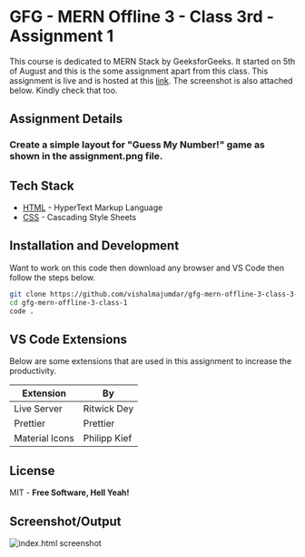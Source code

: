# GFG - MERN Offline 3 - Class 3rd - Assignment 1

This course is dedicated to MERN Stack by GeeksforGeeks. It started on 5th of August and this is the some assignment apart from this class. This assignment is live and is hosted at this [link](https://projects.vishalmajumdar.me/gfg/class3-1/). The screenshot is also attached below. Kindly check that too.

## Assignment Details

### Create a simple layout for "Guess My Number!" game as shown in the assignment.png file.

## Tech Stack

- [HTML](https://www.w3schools.com/html/default.asp) - HyperText Markup Language
- [CSS](https://www.w3schools.com/css/default.asp) - Cascading Style Sheets

## Installation and Development

Want to work on this code then download any browser and VS Code then follow the steps below.

```sh
git clone https://github.com/vishalmajumdar/gfg-mern-offline-3-class-3-1.git
cd gfg-mern-offline-3-class-1
code .
```

## VS Code Extensions

Below are some extensions that are used in this assignment to increase the productivity.

| Extension      | By           |
| -------------- | ------------ |
| Live Server    | Ritwick Dey  |
| Prettier       | Prettier     |
| Material Icons | Philipp Kief |

## License

MIT - **Free Software, Hell Yeah!**

## Screenshot/Output

![index.html screenshot](https://projects.vishalmajumdar.me/gfg/class3-1/index.html-screenshot.png "index.html screenshot")
